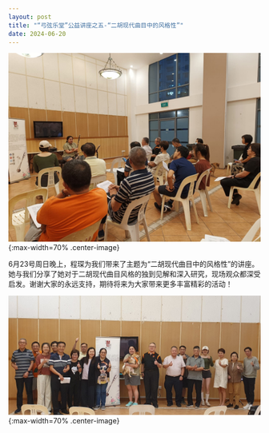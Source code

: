 ```yaml
---
layout: post
title: "“弓弦乐堂”公益讲座之五-“二胡现代曲目中的风格性”"
date: 2024-06-20
---
```

![](/files/2024-06-seminar/1.jpg){:max-width=70% .center-image}

6月23号周日晚上，程琛为我们带来了主题为“二胡现代曲目中的风格性”的讲座。她与我们分享了她对于二胡现代曲目风格的独到见解和深入研究，现场观众都深受启发。谢谢大家的永远支持，期待将来为大家带来更多丰富精彩的活动！
<!--more-->

![](/files/2024-06-seminar/2.jpg){:max-width=70% .center-image}
